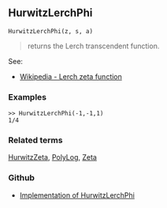 ## HurwitzLerchPhi

```
HurwitzLerchPhi(z, s, a)
```

> returns the Lerch transcendent function.

See: 
* [Wikipedia - Lerch zeta function](https://en.wikipedia.org/wiki/Lerch_zeta_function) 

### Examples

```
>> HurwitzLerchPhi(-1,-1,1) 
1/4
```

### Related terms 
[HurwitzZeta](HurwitzZeta.md), [PolyLog](PolyLog.md), [Zeta](Zeta.md)
 

### Github

* [Implementation of HurwitzLerchPhi](https://github.com/axkr/symja_android_library/blob/master/symja_android_library/matheclipse-core/src/main/java/org/matheclipse/core/builtin/SpecialFunctions.java#L798) 
